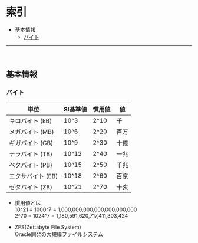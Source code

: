 # 索引

<!-- TOC -->

- [基本情報](#基本情報)
    - [バイト](#バイト)

<!-- /TOC -->

---
<br>
<!-- NEXT INDENT -->

<a id="markdown-基本情報" name="基本情報"></a>
## 基本情報

<a id="markdown-バイト" name="バイト"></a>
### バイト

|  単位  |  SI基準値  |  慣用値  |  値 |
| ---- | ---- | ---- | ---- |
| キロバイト (kB)   | 10^3  | 2^10 | 千   |
| メガバイト (MB)   | 10^6  | 2^20 | 百万 |
| ギガバイト (GB)   | 10^9  | 2^30 | 十億 |
| テラバイト (TB)   | 10^12 | 2^40 | 一兆 |
| ペタバイト (PB)   | 10^15 | 2^50 | 千兆 |
| エクサバイト (EB) | 10^18 | 2^60 | 百京 |
| ゼタバイト (ZB)   | 10^21 | 2^70 | 十亥 |

* 慣用値とは  
10^21 = 1000^7 = 1,000,000,000,000,000,000,000  
2^70 = 1024^7 = 1,180,591,620,717,411,303,424

* ZFS(Zettabyte File System)  
Oracle開発の大規模ファイルシステム

